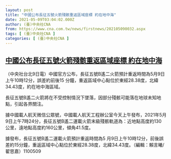 ```yaml
---
layout: post
title: "中國公布長征五號火箭殘骸重返區域座標 約在地中海"
date: 2021-05-09T03:04:02.000Z
author: (臺)中央社CNA
from: https://www.cna.com.tw/news/firstnews/202105090032.aspx
tags: [ (臺)中央社CNA ]
categories: [ (臺)中央社CNA ]
---
```

<!--1620529442000-->
[中國公布長征五號火箭殘骸重返區域座標 約在地中海](https://www.cna.com.tw/news/firstnews/202105090032.aspx)
------

<div>
<div></div><div class="paragraph"><p>（中央社台北9日電）中國官方公布，長征五號B遙二火箭預計重返時間為5月9日上午10時12分，誤差約前後15 分鐘，重返區域中心點位於東經28.38度，北緯34.43度，約在地中海區域。</p><p>長征五號B遙二火箭將在不受控制情況下墜落，因部分殘骸可能落在地球未知地點，引起各界關注。</p><p>據中國載人航天微信公眾號，中國載人航天工程辦公室今天上午發布，2021年5月9日上午7時24分，長征五號B遙二運載火箭末級殘骸軌道為：近地點高度約130 公里，遠地點高度約160公里，傾角41.5度。</p><p>據發布，長征五號B遙二運載火箭預計重返時間為5 月9日上午10時12分，前後誤差約15分鐘，重返區域中心點位於東經28.38度，北緯34.43度。（編輯：賴言曦/翟思嘉）1100509</p></div>
</div>
